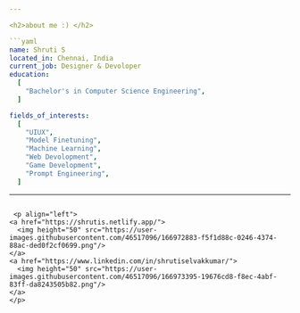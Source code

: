 ```yaml
---

<h2>about me :) </h2>

```yaml
name: Shruti S
located_in: Chennai, India
current_job: Designer & Devoloper 
education:
  [
    "Bachelor's in Computer Science Engineering",
  ]

fields_of_interests:
  [
    "UIUX",
    "Model Finetuning",
    "Machine Learning",
    "Web Devolopment",
    "Game Development",
    "Prompt Engineering",
  ]

``` 
---  
```

 <p align="left">
<a href="https://shrutis.netlify.app/">
  <img height="50" src="https://user-images.githubusercontent.com/46517096/166972883-f5f1d88c-0246-4374-88ac-ded0f2cf0699.png"/>
</a>
<a href="https://www.linkedin.com/in/shrutiselvakkumar/">
  <img height="50" src="https://user-images.githubusercontent.com/46517096/166973395-19676cd8-f8ec-4abf-83ff-da8243505b82.png"/>
</a>
</p>
 


